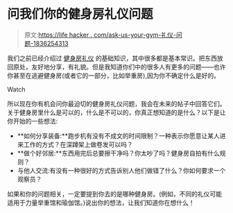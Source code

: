 # 问我们你的健身房礼仪问题

> 原文:[https://life hacker . com/ask-us-your-gym-礼仪-问题-1836254313](https://lifehacker.com/ask-us-your-gym-etiquette-questions-1836254313)

我们之前已经介绍过 [健身房礼仪](https://lifehacker.com/get-ripped-not-rude-ten-rules-for-proper-gym-etiquett-1733907609) 的基础知识，其中很多都是基本常识。把东西放回原处，友好地分享，有礼貌。但是我知道你们中的很多人有更多的问题——也许你甚至在逃避健身房(或者它的一部分，比如举重房),因为你不确定什么是好的。

Watch

所以现在你有机会问你最迫切的健身房礼仪问题，我会在未来的帖子中回答它们。关于健身房里什么是可以的，什么是不可以的，你真正想知道的是什么？以下是让你开始的一些想法:

*   **如何分享装备:**跑步机有没有不成文的时间限制？一种表示你愿意让某人进来工作的方式？在深蹲架上做卷发可以吗？
*   **做个好邻居:**东西用完后总要擦干净吗？你太吵了吗？健身房自拍有什么规则？
*   与他人交流:有没有一种很好的方式告诉别人他们做错了什么？你如何要求一个观察员？

如果和你的问题相关，一定要提到你去的是哪种健身房。(例如，不同的礼仪可能适用于力量举重馆和瑜伽馆。)说出你的想法，让我们知道你在想什么！